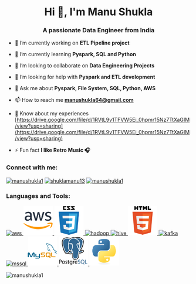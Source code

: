 <h1 align="center">Hi 👋, I'm Manu Shukla</h1>
<h3 align="center">A passionate Data Engineer from India</h3>


- 🔭 I’m currently working on **ETL Pipeline project**

- 🌱 I’m currently learning **Pyspark, SQL and Python**

- 👯 I’m looking to collaborate on **Data Engineering Projects**

- 🤝 I’m looking for help with **Pyspark and ETL development**

- 💬 Ask me about **Pyspark, File System, SQL, Python, AWS**

- 📫 How to reach me **manushukla64@gmail.com**
  
- 📄 Know about my experiences [https://drive.google.com/file/d/1RVtL9v1TFVW5Ei_0hpmr15Nz7TtXaGIM/view?usp=sharing](https://drive.google.com/file/d/1RVtL9v1TFVW5Ei_0hpmr15Nz7TtXaGIM/view?usp=sharing)

- ⚡ Fun fact **I like Retro Music 🎧**

<h3 align="left">Connect with me:</h3>
<p align="left">
<a href="https://linkedin.com/in/manushukla1" target="blank"><img align="center" src="https://raw.githubusercontent.com/rahuldkjain/github-profile-readme-generator/master/src/images/icons/Social/linked-in-alt.svg" alt="manushukla1" height="30" width="40" /></a>
<a href="https://www.hackerrank.com/shuklamanu13" target="blank"><img align="center" src="https://raw.githubusercontent.com/rahuldkjain/github-profile-readme-generator/master/src/images/icons/Social/hackerrank.svg" alt="shuklamanu13" height="30" width="40" /></a>
<a href="https://www.leetcode.com/manushukla1" target="blank"><img align="center" src="https://raw.githubusercontent.com/rahuldkjain/github-profile-readme-generator/master/src/images/icons/Social/leet-code.svg" alt="manushukla1" height="30" width="40" /></a>
</p>

<h3 align="left">Languages and Tools:</h3>
<p align="left">
<a href="https://spark.apache.org/" target="_blank" rel="noreferrer"><img src="https://cdn.jsdelivr.net/gh/devicons/devicon@latest/icons/apachespark/apachespark-original-wordmark.svg" alt="aws" width="80" height="80"/> </a>  <a href="https://aws.amazon.com" target="_blank" rel="noreferrer"> <img src="https://raw.githubusercontent.com/devicons/devicon/master/icons/amazonwebservices/amazonwebservices-original-wordmark.svg" alt="aws" width="80" height="80"/> </a> <a href="https://www.w3schools.com/css/" target="_blank" rel="noreferrer"> <img src="https://raw.githubusercontent.com/devicons/devicon/master/icons/css3/css3-original-wordmark.svg" alt="css3" width="80" height="80"/> </a> <a href="https://hadoop.apache.org/" target="_blank" rel="noreferrer"> <img src="https://www.vectorlogo.zone/logos/apache_hadoop/apache_hadoop-icon.svg" alt="hadoop" width="80" height="80"/> </a> <a href="https://hive.apache.org/" target="_blank" rel="noreferrer"> <img src="https://www.vectorlogo.zone/logos/apache_hive/apache_hive-icon.svg" alt="hive" width="80" height="80"/> </a> <a href="https://www.w3.org/html/" target="_blank" rel="noreferrer"> <img src="https://raw.githubusercontent.com/devicons/devicon/master/icons/html5/html5-original-wordmark.svg" alt="html5" width="80" height="80"/> </a> <a href="https://kafka.apache.org/" target="_blank" rel="noreferrer"> <img src="https://www.vectorlogo.zone/logos/apache_kafka/apache_kafka-icon.svg" alt="kafka" width="80" height="80"/> </a> <a href="https://www.microsoft.com/en-us/sql-server" target="_blank" rel="noreferrer"> <img src="https://www.svgrepo.com/show/303229/microsoft-sql-server-logo.svg" alt="mssql" width="80" height="80"/> </a> <a href="https://www.mysql.com/" target="_blank" rel="noreferrer"> <img src="https://raw.githubusercontent.com/devicons/devicon/master/icons/mysql/mysql-original-wordmark.svg" alt="mysql" width="80" height="80"/> </a> <a href="https://www.postgresql.org" target="_blank" rel="noreferrer"> <img src="https://raw.githubusercontent.com/devicons/devicon/master/icons/postgresql/postgresql-original-wordmark.svg" alt="postgresql" width="80" height="80"/> </a> <a href="https://www.python.org" target="_blank" rel="noreferrer"> <img src="https://raw.githubusercontent.com/devicons/devicon/master/icons/python/python-original.svg" alt="python" width="80" height="80"/> </a> </p>

<p><img align="center" src="https://github-readme-stats.vercel.app/api/top-langs?username=manushukla1&show_icons=true&locale=en&layout=compact" alt="manushukla1" /></p>




